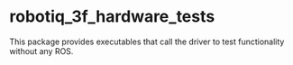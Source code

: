 # robotiq_3f_hardware_tests

This package provides executables that call the driver to test functionality without any ROS.
